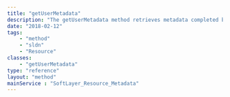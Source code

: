 ```yaml
---
title: "getUserMetadata"
description: "The getUserMetadata method retrieves metadata completed by users who interact with the resource. Metadata gathered using this method is unique to parameters set using the '''setUserMetadata''' method, which must be executed prior to completing this method. User metadata may also be provided while placing an order for a resource. "
date: "2018-02-12"
tags:
    - "method"
    - "sldn"
    - "Resource"
classes:
    - "getUserMetadata"
type: "reference"
layout: "method"
mainService : "SoftLayer_Resource_Metadata"
---
```

